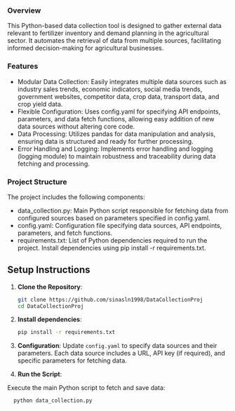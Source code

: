 ### Overview
This Python-based data collection tool is designed to gather external data relevant to fertilizer inventory and demand planning in the agricultural sector. It automates the retrieval of data from multiple sources, facilitating informed decision-making for agricultural businesses.
### Features
- Modular Data Collection: Easily integrates multiple data sources such as industry sales trends, economic indicators, social media trends, government websites, competitor data, crop data, transport data, and crop yield data.
- Flexible Configuration: Uses config.yaml for specifying API endpoints, parameters, and data fetch functions, allowing easy addition of new data sources without altering core code.
- Data Processing: Utilizes pandas for data manipulation and analysis, ensuring data is structured and ready for further processing.
- Error Handling and Logging: Implements error handling and logging (logging module) to maintain robustness and traceability during data fetching and processing.
### Project Structure
The project includes the following components:

- data_collection.py: Main Python script responsible for fetching data from configured sources based on parameters specified in config.yaml.
- config.yaml: Configuration file specifying data sources, API endpoints, parameters, and fetch functions. 
- requirements.txt: List of Python dependencies required to run the project. Install dependencies using pip install -r requirements.txt.
## Setup Instructions

1. **Clone the Repository**:
   ```bash
   git clone https://github.com/sinasln1998/DataCollectionProj
   cd DataCollectionProj
2. **Install dependencies**:
   ```bash
   pip install -r requirements.txt
3. **Configuration**:
Update `config.yaml` to specify data sources and their parameters. Each data source includes a URL, API key (if required), and specific parameters for fetching data.

4. **Run the Script**:

Execute the main Python script to fetch and save data:
 ```bash
   python data_collection.py

